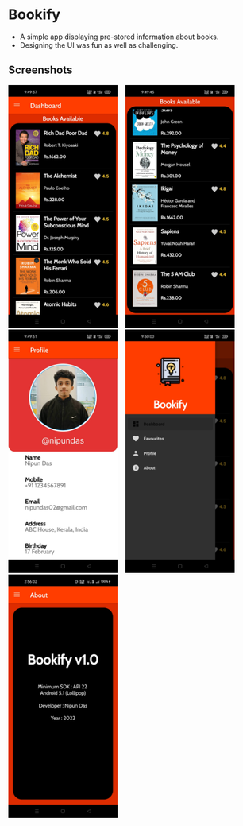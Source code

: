 # Bookify

- A simple app displaying pre-stored information about books.
- Designing the UI was fun as well as challenging.

## Screenshots
<p float="left">
  <img src="ss/ss1.jpg" width="220">&nbsp;&nbsp;&nbsp;
  <img src = "ss/ss2.jpg"  width = "220" >&nbsp;&nbsp;&nbsp;
  <img src = "ss/ss3.jpg"  width = "220" >&nbsp;&nbsp;&nbsp;
  <img src = "ss/ss4.jpg"  width = "220" >&nbsp;&nbsp;&nbsp;
  <img src = "ss/ss55.jpg"  width = "220" >&nbsp;&nbsp;&nbsp;
</p>

